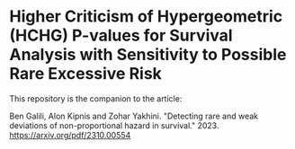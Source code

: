 # Higher Criticism of Hypergeometric (HCHG) P-values for Survival Analysis with Sensitivity to Possible Rare Excessive Risk

This repository is the companion to the article: 

Ben Galili, Alon Kipnis and Zohar Yakhini. "Detecting rare and weak deviations of
non-proportional hazard in survival." 2023. https://arxiv.org/pdf/2310.00554

